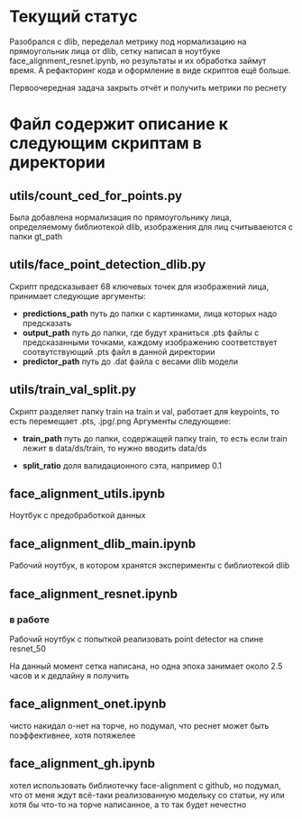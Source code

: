 # Текущий статус

Разобрался с dlib, переделал метрику под нормализацию на прямоугольник лица от dlib, сетку написал в ноутбуке face_alignment_resnet.ipynb, но результаты и их обработка займут время. А рефакторинг кода и оформление в виде скриптов ещё больше.

Первоочередная задача закрыть отчёт и получить метрики по реснету

# Файл содержит описание к следующим скриптам в директории

## utils/count_ced_for_points.py

Была добавлена нормализация по прямоугольнику лица, определяемому библиотекой dlib, изображения для лиц считываеются с папки gt_path

## utils/face_point_detection_dlib.py

Скрипт предсказывает 68 ключевых точек для изображений лица, принимает следующие аргументы:

- __predictions_path__ путь до папки с картинками, лица которых надо предсказать
- __output_path__ путь до папки, где будут храниться .pts файлы с предсказанными точками, каждому изображению соответствует соотвутствующий .pts файл в данной директории
- __predictor_path__ путь до .dat файла с весами dlib модели

## utils/train_val_split.py

Скрипт разделяет папку train на train и val, работает для keypoints, то есть перемещает .pts, .jpg/.png Аргументы следующеие:

- __train_path__ путь до папки, содержащей папку train, то есть если train лежит в data/ds/train, то нужно вводить data/ds

- __split_ratio__ доля валидационного сэта, например 0.1

## face_alignment_utils.ipynb

Ноутбук с предобработкой данных

## face_alignment_dlib_main.ipynb

Рабочий ноутбук, в котором хранятся эксперименты с библиотекой dlib

## face_alignment_resnet.ipynb

### в работе

Рабочий ноутбук с попыткой реализовать point detector на спине resnet_50

На данный момент сетка написана, но одна эпоха занимает около 2.5 часов и к дедлайну я получить

## face_alignment_onet.ipynb

чисто накидал о-нет на торче, но подумал, что реснет может быть поэффективнее, хотя потяжелее

## face_alignment_gh.ipynb

хотел использовать библиотечку face-alignment с github, но подумал, что от меня ждут всё-таки реализованную модельку со статьи, ну или хотя бы что-то на торче написанное, а то так будет нечестно
